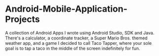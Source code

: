 # Android-Mobile-Application-Projects
A collection of Android Apps I wrote using Android Studio, SDK and Java. There's a calculator, a coordinate tracker, a Super Mario Bros. themed weather app, and a game I decided to call Taco Tapper, where your sole goal is to tap a taco in the middle of the screen indefinitely for fun.
